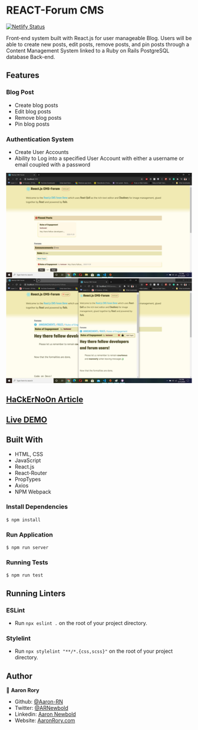 # REACT-Forum CMS
[![Netlify Status](https://api.netlify.com/api/v1/badges/6bb8a5ae-bb99-443f-8f10-3e51c8e23457/deploy-status)](https://app.netlify.com/sites/arn-forum-cms/deploys)

Front-end system built with React.js for user manageable Blog. Users will be able to create new posts, edit posts, remove posts, and pin posts through a Content Management System linked to a Ruby on Rails PostgreSQL database Back-end.

## Features
### Blog Post
- Create blog posts
- Edit blog posts
- Remove blog posts
- Pin blog posts
### Authentication System
- Create User Accounts
- Ability to Log into a specified User Account with either a username or email coupled with a password

![screenshot](./screenshot.jpg)
![screenshot](./screenshot2.jpg)

## [HaCkErNoOn Article](https://hackernoon.com/creating-a-forum-cms-with-reactjs-and-ruby-on-rails-oz4t35ql)
## [Live DEMO](https://arn-forum-cms.netlify.app/)

## Built With

- HTML, CSS
- JavaScript
- React.js
- React-Router
- PropTypes
- Axios
- NPM Webpack

### Install Dependencies

```
$ npm install
```

### Run Application

```
$ npm run server
```

### Running Tests

```
$ npm run test
```

## Running Linters

### ESLint
- Run `npx eslint .` on the root of your project directory.

### Stylelint
- Run `npx stylelint "**/*.{css,scss}"` on the root of your project directory.


## Author

👤 **Aaron Rory**

- Github: [@Aaron-RN](https://github.com/Aaron-RN)
- Twitter: [@ARNewbold](https://twitter.com/ARNewbold)
- Linkedin: [Aaron Newbold](https://www.linkedin.com/in/aaron-newbold-1b9233187/)
- Website: [AaronRory.com](https://aaronrory.com/)
